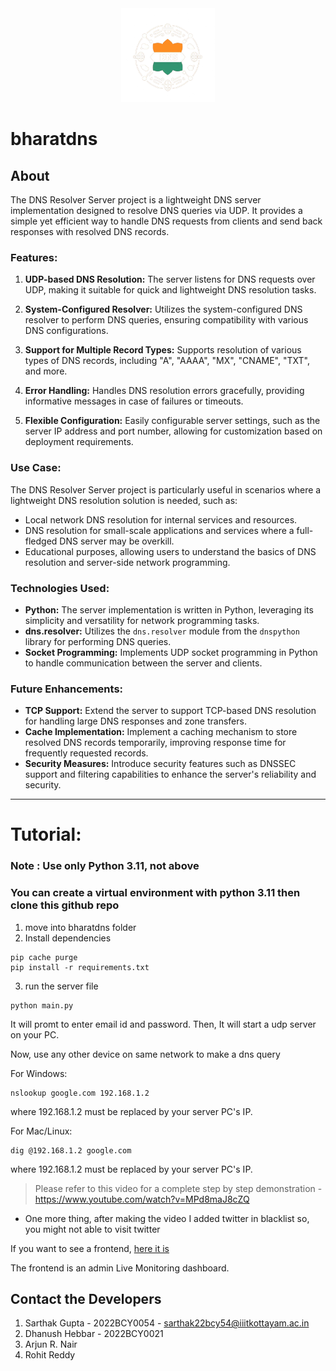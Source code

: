  <center><img src="./src/transparent bg_Bharat_DNS.png" height="150"></center>

# bharatdns

About
-----

The DNS Resolver Server project is a lightweight DNS server implementation designed to resolve DNS queries via UDP. It provides a simple yet efficient way to handle DNS requests from clients and send back responses with resolved DNS records.

### Features:

1.  **UDP-based DNS Resolution:** The server listens for DNS requests over UDP, making it suitable for quick and lightweight DNS resolution tasks.
    
2.  **System-Configured Resolver:** Utilizes the system-configured DNS resolver to perform DNS queries, ensuring compatibility with various DNS configurations.
    
3.  **Support for Multiple Record Types:** Supports resolution of various types of DNS records, including "A", "AAAA", "MX", "CNAME", "TXT", and more.
    
4.  **Error Handling:** Handles DNS resolution errors gracefully, providing informative messages in case of failures or timeouts.
    
5.  **Flexible Configuration:** Easily configurable server settings, such as the server IP address and port number, allowing for customization based on deployment requirements.
    

### Use Case:

The DNS Resolver Server project is particularly useful in scenarios where a lightweight DNS resolution solution is needed, such as:

*   Local network DNS resolution for internal services and resources.
*   DNS resolution for small-scale applications and services where a full-fledged DNS server may be overkill.
*   Educational purposes, allowing users to understand the basics of DNS resolution and server-side network programming.

### Technologies Used:

*   **Python:** The server implementation is written in Python, leveraging its simplicity and versatility for network programming tasks.
*   **dns.resolver:** Utilizes the `dns.resolver` module from the `dnspython` library for performing DNS queries.
*   **Socket Programming:** Implements UDP socket programming in Python to handle communication between the server and clients.

### Future Enhancements:

*   **TCP Support:** Extend the server to support TCP-based DNS resolution for handling large DNS responses and zone transfers.
*   **Cache Implementation:** Implement a caching mechanism to store resolved DNS records temporarily, improving response time for frequently requested records.
*   **Security Measures:** Introduce security features such as DNSSEC support and filtering capabilities to enhance the server's reliability and security.

___

# Tutorial:
### Note : Use only Python 3.11, not above

### You can create a virtual environment with python 3.11 then clone this github repo

1. move into bharatdns folder
2. Install dependencies
```shell
pip cache purge
pip install -r requirements.txt
```

3. run the server file 
```shell
python main.py
```

It will promt to enter email id and password.
Then, It will start a udp server on your PC.

Now, use any other device on same network to make a dns query

For Windows:
```shell
nslookup google.com 192.168.1.2
```
where 192.168.1.2 must be replaced by your server PC's IP.

For Mac/Linux:
```shell
dig @192.168.1.2 google.com
```
where 192.168.1.2 must be replaced by your server PC's IP.

> Please refer to this video for a complete step by step demonstration - https://www.youtube.com/watch?v=MPd8maJ8cZQ

* One more thing, after making the video I added twitter in blacklist so, you might not able to visit twitter

If you want to see a frontend, [here it is](https://sarthakg043.github.io/bharatdns-frontend/)

The frontend is an admin Live Monitoring dashboard.



## Contact the Developers

1. Sarthak Gupta - 2022BCY0054 - sarthak22bcy54@iiitkottayam.ac.in
2. Dhanush Hebbar - 2022BCY0021
3. Arjun R. Nair
4. Rohit Reddy